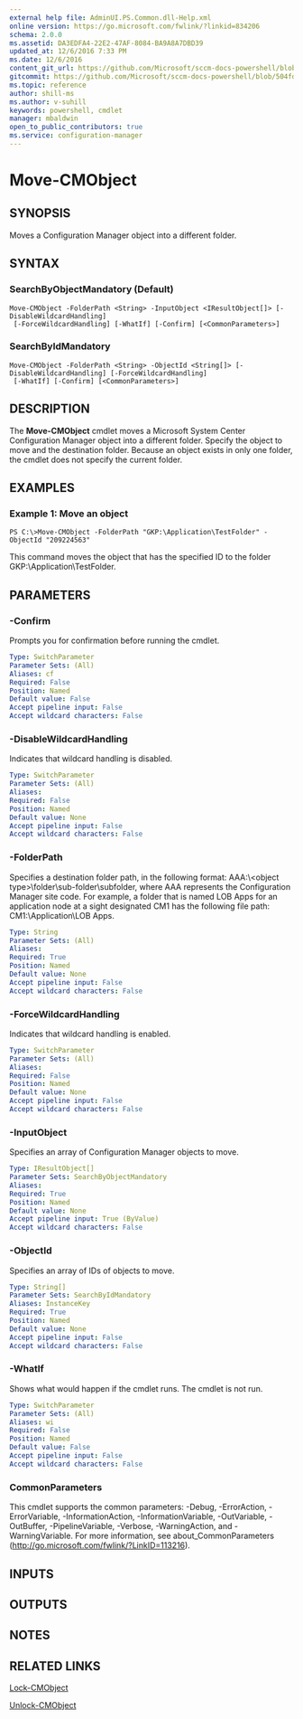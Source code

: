 ```yaml
---
external help file: AdminUI.PS.Common.dll-Help.xml
online version: https://go.microsoft.com/fwlink/?linkid=834206
schema: 2.0.0
ms.assetid: DA3EDFA4-22E2-47AF-8084-BA9A8A7DBD39
updated_at: 12/6/2016 7:33 PM
ms.date: 12/6/2016
content_git_url: https://github.com/Microsoft/sccm-docs-powershell/blob/live/sccm-cmdlets/ConfigurationManager/vlatest/Move-CMObject.md
gitcommit: https://github.com/Microsoft/sccm-docs-powershell/blob/504fd5ae0c4dcc14877d18b3f201f0c5172688ce/sccm-cmdlets/ConfigurationManager/vlatest/Move-CMObject.md
ms.topic: reference
author: shill-ms
ms.author: v-suhill
keywords: powershell, cmdlet
manager: mbaldwin
open_to_public_contributors: true
ms.service: configuration-manager
---
```


# Move-CMObject

## SYNOPSIS
Moves a Configuration Manager object into a different folder.

## SYNTAX

### SearchByObjectMandatory (Default)
```
Move-CMObject -FolderPath <String> -InputObject <IResultObject[]> [-DisableWildcardHandling]
 [-ForceWildcardHandling] [-WhatIf] [-Confirm] [<CommonParameters>]
```

### SearchByIdMandatory
```
Move-CMObject -FolderPath <String> -ObjectId <String[]> [-DisableWildcardHandling] [-ForceWildcardHandling]
 [-WhatIf] [-Confirm] [<CommonParameters>]
```

## DESCRIPTION
The **Move-CMObject** cmdlet moves a Microsoft System Center Configuration Manager object into a different folder.
Specify the object to move and the destination folder.
Because an object exists in only one folder, the cmdlet does not specify the current folder.

## EXAMPLES

### Example 1: Move an object
```
PS C:\>Move-CMObject -FolderPath "GKP:\Application\TestFolder" -ObjectId "209224563"
```

This command moves the object that has the specified ID to the folder GKP:\Application\TestFolder.

## PARAMETERS

### -Confirm
Prompts you for confirmation before running the cmdlet.

```yaml
Type: SwitchParameter
Parameter Sets: (All)
Aliases: cf
Required: False
Position: Named
Default value: False
Accept pipeline input: False
Accept wildcard characters: False
```

### -DisableWildcardHandling
Indicates that wildcard handling is disabled.

```yaml
Type: SwitchParameter
Parameter Sets: (All)
Aliases: 
Required: False
Position: Named
Default value: None
Accept pipeline input: False
Accept wildcard characters: False
```

### -FolderPath
Specifies a destination folder path, in the following format: AAA:\\\<object type\>\folder\sub-folder\subfolder, where AAA represents the Configuration Manager site code.
For example, a folder that is named LOB Apps for an application node at a sight designated CM1 has the following file path: CM1:\Application\LOB Apps.

```yaml
Type: String
Parameter Sets: (All)
Aliases: 
Required: True
Position: Named
Default value: None
Accept pipeline input: False
Accept wildcard characters: False
```

### -ForceWildcardHandling
Indicates that wildcard handling is enabled.

```yaml
Type: SwitchParameter
Parameter Sets: (All)
Aliases: 
Required: False
Position: Named
Default value: None
Accept pipeline input: False
Accept wildcard characters: False
```

### -InputObject
Specifies an array of Configuration Manager objects to move.

```yaml
Type: IResultObject[]
Parameter Sets: SearchByObjectMandatory
Aliases: 
Required: True
Position: Named
Default value: None
Accept pipeline input: True (ByValue)
Accept wildcard characters: False
```

### -ObjectId
Specifies an array of IDs of objects to move.

```yaml
Type: String[]
Parameter Sets: SearchByIdMandatory
Aliases: InstanceKey
Required: True
Position: Named
Default value: None
Accept pipeline input: False
Accept wildcard characters: False
```

### -WhatIf
Shows what would happen if the cmdlet runs.
The cmdlet is not run.

```yaml
Type: SwitchParameter
Parameter Sets: (All)
Aliases: wi
Required: False
Position: Named
Default value: False
Accept pipeline input: False
Accept wildcard characters: False
```

### CommonParameters
This cmdlet supports the common parameters: -Debug, -ErrorAction, -ErrorVariable, -InformationAction, -InformationVariable, -OutVariable, -OutBuffer, -PipelineVariable, -Verbose, -WarningAction, and -WarningVariable. For more information, see about_CommonParameters (http://go.microsoft.com/fwlink/?LinkID=113216).

## INPUTS

## OUTPUTS

## NOTES

## RELATED LINKS

[Lock-CMObject](xref:ConfigurationManager/vlatest/Lock-CMObject.md)

[Unlock-CMObject](xref:ConfigurationManager/vlatest/Unlock-CMObject.md)


